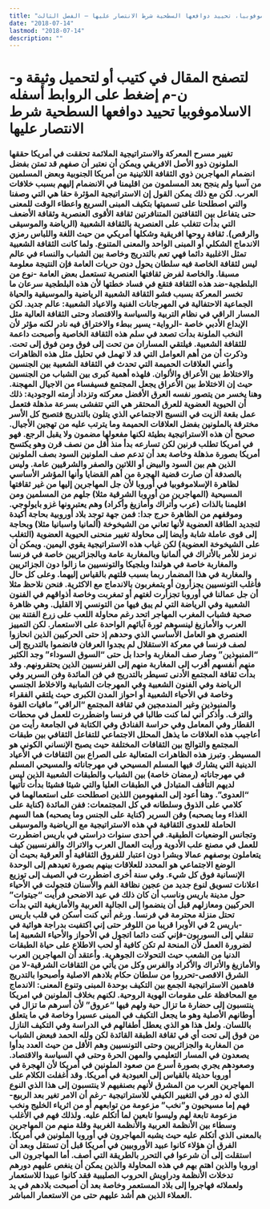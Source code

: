 ```yaml
---
title: "الاسلاموفوبيا، تحييد دوافعها السطحية شرط الانتصار عليها – الفصل الثالث"
date: "2018-07-14"
lastmod: "2018-07-14"
description: ""
---
```

# **لتصفح المقال في كتيب أو لتحميل وثيقة و-ن-م إضغط على الروابط أسفله** **الاسلاموفوبيا تحييد دوافعها السطحية شرط الانتصار عليها**

### تغيير مسرح المعركة والاستراتيجية الملائمة تحققت في أمريكا حققها الملونون ذوو الأصل الافريقي ويمكن أن نعتبر أن صفهم قد تمتن بفضل انضمام المهاجرين ذوي الثقافة اللاتينية من أمريكا الجنوبية وبعض المسلمين من آسيا ولم ينجح بعد المسلمون من اقليمنا في الانضمام إليهم بسبب خلافات العرب. لكن مع ذلك يمكن القول إن الاستراتيجية المؤثرة حقا هي التي وصفنا والتي اصطلحنا على تسميتها بتكيف المبنى السريع واعطاء الوقت للمعنى حتى يتفاعل بين الثقافتين المتنافرتين ثقافة الأقوى العنصرية وثقافة الأضعف التي بدأت تتغلب على العنصرية بالثقافة الشعبية (الرياضة والموسيقى والرقص). ثقافة روحها افريقية وشكلها أمريكي من حيث اللغة واللباس رمزي الاندماج الشكلي أو المبنى الواحد والمعنى المتنوع. ولما كانت الثقافة الشعبية تمثل الاغلبية دائما فهي تعم بالتدريج وخاصة بين الشباب والنساء في عالم ليس لثقافة الخاصة فيه سلطان يحول دون حريات العامة فإن النتيجة معلومة مسبقا. والخاصة لفرض ثقافتها العنصرية تستعمل بعض العامة -نوع من البلطجية-ضد هذه الثقافة فتقع في فساد خطتها لأن هذه البلطجية سرعان ما تخسر المعركة بسبب فشو الثقافة الشعبية الرياضية والموسيقية والحياة الجماعية الاحتفالية في المهرجانات الفنية والاعياد الشعبية: عالم جديد. لكن المسار الراقي في نظام التربية والسياسة والاقتصاد وحتى الثقافة العالية مثل الإبداع الأدبي خاصة -الرواية- يسير ببطء والاختراق فيه نادر لكنه مؤثر لأن النخب الملونة بدأت تصعد في سلم هذه الثقافة الخاصية وأصبحت داعمة للثقافة الشعبية. فيلتقي المساران من تحت إلى فوق ومن فوق إلى تحت. وذكرت أن من أهم العوامل التي قد لا تهمل في تحليل مثل هذه الظاهرات وأعني العلاقات الحميمة التي تحدث في الثقافة الشعبية بين الجنسين والاختلاط بين الأعراق والألوان. فلهذه أهمية كبرى بين الشباب من الجنسين حيث إن الاختلاط بين الأعراق يجعل المجتمع فسيفساء من الاجيال المهجنة. وهنا يخسر من يتصور نفسه العرق الأفضل معركته وتزداد أزمته الوجودية: ذلك أن الحيوية العضوية للعرق المحتقر هي التي تتفشى بسرعة مذهلة فتعمل عمل بقعة الزيت في النسيج الاجتماعي الذي يتلون بالتدريج فتصبح كل الأسر مخترقة بالملونين بفضل العلاقات الحميمة وما يترتب عليه من تهجين الأجيال. صحيح أن هذه الاستراتيجية بطيئة لكنها مفعولها مضمون ولا يقبل الرجع. فهو في امريكا تطلب قرنين لكن تسارعه بدأ منذ أقل من نصف قرن وهو يكتسح أمريكا بصورة مذهلة وخاصة بعد أن تدعم صف الملونين السود بصف الملونين الذين هم بين السود والبيض أو اللاتين والصفر والشرقيين عامة. وليس بالصدفة أن صارت قضية الهجرة من أهم القضايا وأنها المؤشر الأساسي لظاهرة الإسلاموفوبيا في أوروبا لأن جل المهاجرين إليها من غير ثقافتها المسيحية (المهاجرين من أوروبا الشرقية مثلا) جلهم من المسلمين ومن اقليمنا بالذات (عرب وأتراك وأمازيغ وأكراد) وهم يعتبرونها غزو بايولوجي. وموقفهم من الظاهرة حرج جدا: فمن جهة توجد بلاد أوروبية بحاجة أكيدة لتجديد الطاقة العضوية لأنها تعاني من الشيخوخة (ألمانيا واسبانيا مثلا) وبحاجة إلى قوى عاملة شابة وأيضا إلى محاولة تغيير منحنى الحيوية العضوية (التغلب على الشيخوخة العضوية) لكن غياب هذه الاستراتيجية يقوي اليمين. ويمكن أن نرمز للأمر بالأتراك في ألمانيا وبالمغاربة عامة وبالجزائريين خاصة في فرنسا والمغاربة خاصة في هولندا وبلجيكا والتونسيين ما زالوا دون الجزائريين والمغاربة في هذا المضمار ربما بسبب قلتهم بالقياس إليهما. وعلى كل حال فأغلب التونسيين يجزأرون أو يتمغربون بالاندماج مع الاكثرية. فنحن نلاحظ مثلا أن جل عمالنا في أوروبا تجزأرت لغتهم أو تمغربت وخاصة أذواقهم في الفنون الشعبية وفي الرياضة التي لم يبق فيها من التونسي إلا القليل. وهي ظاهرة صحية فشباب المغرب المهاجر اتحد رغم محاولة اللعب على زرع الفتنة بين العرب والأمازيغ لينسوهم ثورة آبائهم الواحدة على الاستعمار. لكن التمييز العنصري هو العامل الأساسي الذي وحدهم إذ حتى الحركيين الذين انحازوا لصف فرنسا في معركة الاستقلال لم يجدوا العرفان فانضموا بالتدريج إلى “المنبوذين” وصار صف المغاربة واحدا بل حتى “السوق السوداء” وجد الكثير منهم أنفسهم أقرب إلى المغاربة منهم إلى الفرنسيين الذين يحتقرونهم. وقد بدأت ثقافة المجتمع الأدنى تسيطر بالتدريج في فن المائدة وفن السرير وفي الرياضة وفي الفنون الشعبية وفي المهرجات الشبابية والاخلاط الجنسي وخاصة في الأحياء الشعبية أو احواز المدن الكبرى حيث يلتقي الفقراء والمنبوذين وغير المندمجين في ثقافة المجتمع “الراقي” مافيات القوة والترف. وأذكر أني لما كنت طالبا في فرنسا واضطررت للعمل في محطات القطار وفي المعامل وفي حراسة الفنادق وفي الكتابة في الجامعة رأيت من أعاجيب هذه العلاقات ما يذهل المحلل الاجتماعي للتفاعل الثقافي بين طبقات المجتمع والتوالج بين الثقافات المختلفة حيث يصبح الإنساني الكوني هو المسيطر. وتبرز هذه الظاهرات المتعالية على الصراع بين الثقافات في الأعياد الدينية التي يشارك فيها المسلم المسيحي في مهرجاناته والمسيحي المسلم في مهرجاناته (رمضان خاصة) بين الشباب والطبقات الشعبية الذين ليس لديهم التأفف المتبادل في الطبقات العليا والتي شيئا فشيئا بدأت تأتيها “العدوى”. وهنا أعود إلى المفهومين اللذين اصطلحت على استعمالهما في كلامي على الذوق وسلطانه في كل المجتمعات: ففن المائدة (كناية على الغذاء وما يصحبه) وفن السرير (كناية على الجنس وما يصحبه) هما السهم الحاملة للعدوى الثقافية في هذه الاستراتيجية مع الرياضية والموسيقى وتجانس الوضعيات الطبقية. في أحدى سنوات دراستي في باريس اضطررت للعمل في مصنع علب الأدوية ورأيت العمال العرب والاتراك والفرنسيين كيف يتعاملون بوصفهم عمالا وبشرا دون اعتبار للفروق الثقافية أو العرقية بحيث أن الوضع الاجتماعي هو المحدد للعلاقات بينهم بصورة تعيدهم إلى الوحدة الإنسانية فوق كل شيء. وفي سنة أخرى اضطررت في الصيف إلى توزيع اعلانات تسويق لنوع جديد من عجين نظافة الفم والأسنان فتجولت في الأحياء حول مدينة باريس وناسب أن كان ذلك في عيد الاضحى فرأيت “جيتوات” الحركيين ومعازلهم قبل أن ينضموا إلى الجالية العربية والأمازيغية التي بدأت تحتل منزلة محترمة في فرنسا. ورغم أني كنت أسكن في قلب باريس -باريس 2 في الأوبرا قريبا من اللوفر حتى إني اكتفيت بدراجة هوائية في تنقلي إلى السوربون-فإني كنت دائما اتجول في الأحواز والأحياء الشعبية إما لضرورة العمل لأن المنحة لم تكن كافية أو لحب الاطلاع على حياة الطبقات الدنيا من الشعب حيث التحولات الجوهرية. وأعتقد أن المهاجرين العرب والأمازيغ والأتراك والأكراد والفرس وكل من يأتي من الثقافات الشرقية-لا من الشرق الاقصى-تحرروا من سلطان حكام بلادهم الاصلية وأصبحوا بالتدريج فاهمين الاستراتيجية الجمع بين التكيف بوحدة المبنى وتنوع المعنى: الاندماج مع المحافظة على مقومات الهوية الروحية. لكنهم بخلاف الملونين في امريكا ينتسبون إلى حضارة ما تزال حية ولهم فيها “عروق” لأن أسرهم ما تزال في أوطانهم الأصلية وهو ما يجعل التكيف في المبنى عسيرا وخاصة في ما يتعلق باللسان. ولعل هذا هو الذي يعطل أطفالهم في الدراسة وفي التكيف النازل من فوق إلى تحت أي في ثقافة الطبقة القائدة لكن ولله الحمد فبعض الشباب من المغاربة والجزائريين وحتى التونسيين وهم الأقل من حيث العدد بدأوا يصعدون في المسار التعليمي والمهن الحرة وحتى في السياسة والاقتصاد. وصعودهم يجري بصورة أسرع من صعود الملونين في أمريكا لأن الهجرة في أوروبا حديثة بالقياس إلى العبودية في أمريكا. وقد أغفلت الكلام على المهاجرين العرب من المشرق لأنهم بصنفيهم لا ينتسبون إلى هذا الذي النوع الذي له دور في التغيير الكيفي للاستراتيجية -رغم أن الامر تغير بعد الربيع-فهم إما مسيحيون و”نخب” مزعومة من توابعهم أو من اثرياء الخليج ونخب مزعومة تابعة لهم وليسوا تابعين لما أتكلم عليه. ولذلك فهم في الأغلب وسطاء بين الأنظمة العربية والأنظمة الغربية وقلة منهم من المهاجرين بالمعنى الذي أتكلم عليه حيث يشبه المهاجرون في أوروبا الملونين في أمريكا. الفرق أن هؤلاء كانوا عبيد الأوروبيين في أمريكا قبل أن تستقل وبعد أن استقلت إلى أن شرعوا في التحرر بالطريقة التي أصف. أما المهاجرون الى اوروبا والذين اهتم بهم في هذه المحاولة والذين يمكن أن ينغص عليهم دورهم تدخلات الأنظمة ودراويش الحروب الصليبية فقد كانوا عبيدا للاستعمار ولعملائه فهاجروا إلى بلاد المستعمر وخاصة بعد أن أصبحت بلادهم في يد العملاء الذين هم أشد عليهم حتى من الاستعمار المباشر.

###